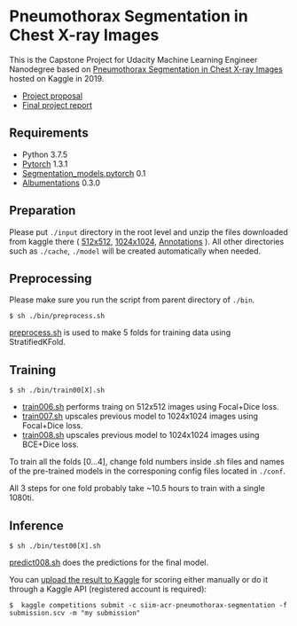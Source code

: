 # Pneumothorax Segmentation in Chest X-ray Images

This is the Capstone Project for Udacity Machine Learning Engineer Nanodegree based on 
[Pneumothorax Segmentation in Chest X-ray Images](
www.kaggle.com/c/siim-acr-pneumothorax-segmentation) hosted on Kaggle in 2019.
- [Project proposal](https://github.com/akuritsyn/udacity-ml-nanodegree/blob/master/pneumothorax/capstone-proposal.pdf)
- [Final project report](https://github.com/akuritsyn/udacity-ml-nanodegree/blob/master/pneumothorax/capstone-final-report.pdf)


## Requirements

- Python 3.7.5
- [Pytorch](https://pytorch.org/) 1.3.1
- [Segmentation_models.pytorch](https://github.com/qubvel/segmentation_models.pytorch) 0.1
- [Albumentations](https://github.com/albumentations-team/albumentations) 0.3.0


## Preparation

Please put `./input` directory in the root level and unzip the files downloaded from kaggle there (
[512x512](https://www.kaggle.com/iafoss/siimacr-pneumothorax-segmentation-data-512),
[1024x1024](https://www.kaggle.com/iafoss/siimacr-pneumothorax-segmentation-data-1024),
[Annotations](https://www.kaggle.com/c/siim-acr-pneumothorax-segmentation/data)
). All other directories such as `./cache`, `./model` will be created automatically when needed.


## Preprocessing

Please make sure you run the script from parent directory of `./bin`.

~~~
$ sh ./bin/preprocess.sh
~~~

[preprocess.sh](https://github.com/akuritsyn/udacity-ml-nanodegree/blob/master/pneumothorax/bin/preprocess.sh) is used to make 5 folds for training data using StratifiedKFold.



## Training

~~~
$ sh ./bin/train00[X].sh
~~~

- [train006.sh](https://github.com/akuritsyn/udacity-ml-nanodegree/blob/master/pneumothorax/bin/train006.sh) performs traing on 512x512 images using Focal+Dice loss. 
- [train007.sh](https://github.com/akuritsyn/udacity-ml-nanodegree/blob/master/pneumothorax/bin/train007.sh) upscales previous model to 1024x1024 images using Focal+Dice loss. 
- [train008.sh](https://github.com/akuritsyn/udacity-ml-nanodegree/blob/master/pneumothorax/bin/train008.sh) upscales previous model to 1024x1024 images using BCE+Dice loss.

To train all the folds [0...4], change fold numbers inside .sh files and names of the pre-trained models in the corresponing config files located in `./conf`.

All 3 steps for one fold probably take ~10.5 hours to train with a single 1080ti.


## Inference

~~~
$ sh ./bin/test00[X].sh
~~~
[predict008.sh](https://github.com/akuritsyn/udacity-ml-nanodegree/blob/master/pneumothorax/bin/test008.sh) does the predictions for the final model.

You can [upload the result to Kaggle](https://www.kaggle.com/c/siim-acr-pneumothorax-segmentation/submissions) for scoring either manually or do it through a Kaggle API (registered account is required):
~~~
$  kaggle competitions submit -c siim-acr-pneumothorax-segmentation -f submission.scv -m "my submission"
~~~